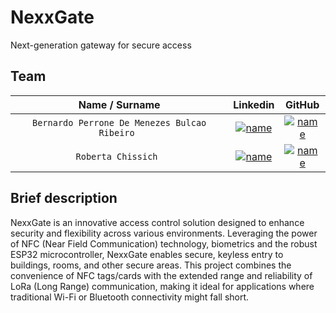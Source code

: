 # NexxGate
Next-generation gateway for secure access


## Team

| **Name / Surname** | **Linkedin** | **GitHub** |
| :---: | :---: | :---: |
| `Bernardo Perrone De Menezes Bulcao Ribeiro ` | [![name](https://github.com/b-rbmp/NexxGate/blob/main/docs/logos/linkedin.png)](https://www.linkedin.com/in/b-rbmp/) | [![name](https://github.com/b-rbmp/NexxGate/blob/main/docs/logos/github.png)](https://github.com/b-rbmp) |
| `Roberta Chissich ` | [![name](https://github.com/b-rbmp/NexxGate/blob/main/docs/logos/linkedin.png)](https://www.linkedin.com/in/roberta-chissich/) | [![name](https://github.com/b-rbmp/NexxGate/blob/main/docs/logos/github.png)](https://github.com/RobCTs) |


## Brief description
NexxGate is an innovative access control solution designed to enhance security and flexibility across various environments. Leveraging the power of NFC (Near Field Communication) technology, biometrics and the robust ESP32 microcontroller, NexxGate enables secure, keyless entry to buildings, rooms, and other secure areas. This project combines the convenience of NFC tags/cards with the extended range and reliability of LoRa (Long Range) communication, making it ideal for applications where traditional Wi-Fi or Bluetooth connectivity might fall short.
